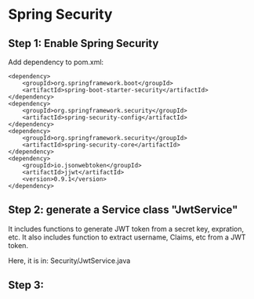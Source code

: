 # Spring Security

## Step 1: Enable Spring Security

Add dependency to pom.xml:

```
<dependency>
    <groupId>org.springframework.boot</groupId>
    <artifactId>spring-boot-starter-security</artifactId>
</dependency>
<dependency>
    <groupId>org.springframework.security</groupId>
    <artifactId>spring-security-config</artifactId>
</dependency>
<dependency>
    <groupId>org.springframework.security</groupId>
    <artifactId>spring-security-core</artifactId>
</dependency>
<dependency>
    <groupId>io.jsonwebtoken</groupId>
    <artifactId>jjwt</artifactId>
    <version>0.9.1</version>
</dependency>

```

## Step 2: generate a Service class "JwtService"

It includes functions to generate JWT token from a secret key, expration, etc. It also includes function to extract username,
Claims, etc from a JWT token.

Here, it is in: Security/JwtService.java

## Step 3:
